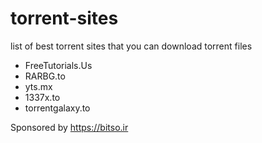# torrent-sites
list of best torrent sites that you can download torrent files

* FreeTutorials.Us
* RARBG.to
* yts.mx
* 1337x.to
* torrentgalaxy.to

Sponsored by https://bitso.ir
